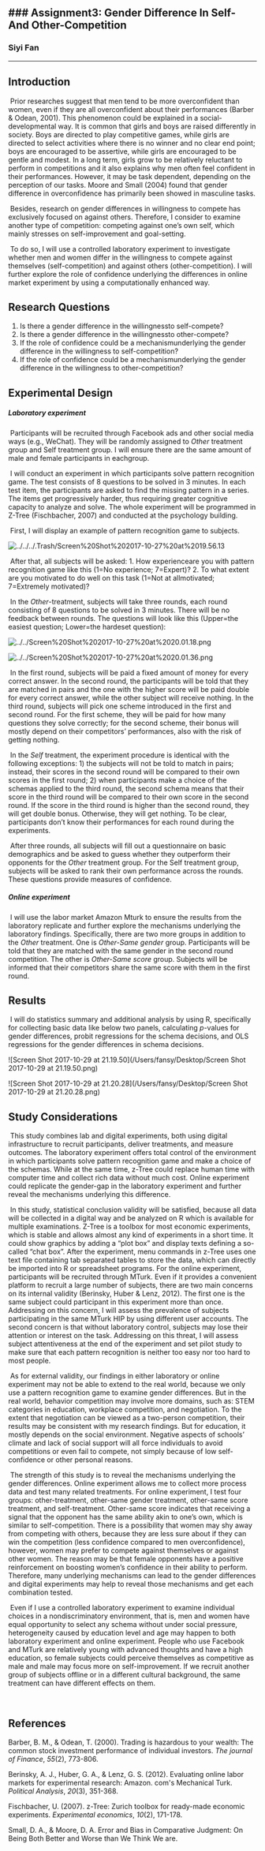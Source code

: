 ## ### Assignment3: Gender Difference In Self- And Other-Competition
### 
### Siyi Fan

** **



## **Introduction**

​      Prior researches suggest that men tend to be more overconfident than women, even if they are all overconfident about their performances (Barber & Odean, 2001). This phenomenon could be explained in a social-developmental way. It is common that girls and boys are raised differently in society. Boys are directed to play competitive games, while girls are directed to select activities where there is no winner and no clear end point; boys are encouraged to be assertive, while girls are encouraged to be gentle and modest. In a long term, girls grow to be relatively reluctant to perform in competitions and it also explains why men often feel confident in their performances. However, it may be task dependent, depending on the perception of our tasks. Moore and Small (2004) found that gender difference in overconfidence has primarily been showed in masculine tasks. 

​      Besides, research on gender differences in willingness to compete has exclusively focused on against others. Therefore, I consider to examine another type of competition: competing against one’s own self, which mainly stresses on self-improvement and goal-setting. 

​      To do so, I will use a controlled laboratory experiment to investigate whether men and women differ in the willingness to compete against themselves (self-competition) and against others (other-competition). I will further explore the role of confidence underlying the differences in online market experiment by using a computationally enhanced way. 



## **Research Questions**

1. Is there a gender difference in the willingnessto self-compete? 
2. Is there a gender difference in the willingnessto other-compete? 
3. If the role of confidence could be a mechanismunderlying the gender difference in the willingness to self-competition?
4. If the role of confidence could be a mechanismunderlying the gender difference in the willingness to other-competition?




## **Experimental Design**

##### ***Laboratory experiment***

​      Participants will be recruited through Facebook ads and other social media ways (e.g., WeChat). They will be randomly assigned to *Other* treatment group and Self treatment group. I will ensure there are the same amount of male and female participants in eachgroup. 

​      I will conduct an experiment in which participants solve pattern recognition game. The test consists of 8 questions to be solved in 3 minutes. In each test item, the participants are asked to find the missing pattern in a series. The items get progressively harder, thus requiring greater cognitive capacity to analyze and solve. The whole experiment will be programmed in Z-Tree (Fischbacher, 2007) and conducted at the psychology building. 

​      First, I will display an example of pattern recognition game to subjects.

![../../../.Trash/Screen%20Shot%202017-10-27%20at%2019.56.13](file://localhost/Users/fansy/Library/Group%20Containers/UBF8T346G9.Office/msoclip1/01/clip_image002.png)

​      After that, all subjects will be asked: 1. How experienceare you with pattern recognition game like this (1=No experience; 7=Expert)? 2. To what extent are you motivated to do well on this task (1=Not at allmotivated; 7=Extremely motivated)?

​      In the *Other*-treatment, subjects will take three rounds, each round consisting of 8 questions to be solved in 3 minutes. There will be no feedback between rounds. The questions will look like this (Upper=the easiest question; Lower=the hardeset question): 

![../../Screen%20Shot%202017-10-27%20at%2020.01.18.png](file://localhost/Users/fansy/Library/Group%20Containers/UBF8T346G9.Office/msoclip1/01/clip_image002.png)

![../../Screen%20Shot%202017-10-27%20at%2020.01.36.png](file://localhost/Users/fansy/Library/Group%20Containers/UBF8T346G9.Office/msoclip1/01/clip_image004.png)

​      In the first round, subjects will be paid a fixed amount of money for every correct answer. In the second round, the participants will be told that they are matched in pairs and the one with the higher score will be paid double for every correct answer, while the other subject will receive nothing. In the third round, subjects will pick one scheme introduced in the first and second round. For the first scheme, they will be paid for how many questions they solve correctly; for the second scheme, their bonus will mostly depend on their competitors’ performances, also with the risk of getting nothing. 

​      In the *Self* treatment, the experiment procedure is identical with the following exceptions: 1) the subjects will not be told to match in pairs; instead, their scores in the second round will be compared to their own scores in the first round; 2) when participants make a choice of the schemas applied to the third round, the second schema means that their score in the third round will be compared to their own score in the second round.  If the score in the third round is higher than the second round, they will get double bonus. Otherwise, they will get nothing. To be clear, participants don’t know their performances for each round during the experiments. 

​      After three rounds, all subjects will fill out a questionnaire on basic demographics and be asked to guess whether they outperform their opponents for the *Other* treatment group. For the Self treatment group, subjects will be asked to rank their own performance across the rounds. These questions provide measures of confidence.  

##### ***Online experiment***

​      I will use the labor market Amazon Mturk to ensure the results from the laboratory replicate and further explore the mechanisms underlying the laboratory findings. Specifically, there are two more groups in addition to the *Other* treatment. One is *Other-Same gender* group. Participants will be told that they are matched with the same gender in the second round competition. The other is *Other-Same score* group. Subjects will be informed that their competitors share the same score with them in the first round. 



## **Results**

​      I will do statistics summary and additional analysis by using R, specifically for collecting basic data like below two panels, calculating *p*-values for gender differences, probit regressions for the schema decisions, and OLS regressions for the gender differences in schema decisions. 

![Screen Shot 2017-10-29 at 21.19.50](/Users/fansy/Desktop/Screen Shot 2017-10-29 at 21.19.50.png)

 ![Screen Shot 2017-10-29 at 21.20.28](/Users/fansy/Desktop/Screen Shot 2017-10-29 at 21.20.28.png)



## **Study Considerations**

​      This study combines lab and digital experiments, both using digital infrastructure to recruit participants, deliver treatments, and measure outcomes. The laboratory experiment offers total control of the environment in which participants solve pattern recognition game and make a choice of the schemas. While at the same time, z-Tree could replace human time with computer time and collect rich data without much cost. Online experiment could replicate the gender-gap in the laboratory experiment and further reveal the mechanisms underlying this difference. 

​      In this study, statistical conclusion validity will be satisfied, because all data will be collected in a digital way and be analyzed on R which is available for multiple examinations. Z-Tree is a toolbox for most economic experiments, which is stable and allows almost any kind of experiments in a short time. It could show graphics by adding a “plot box” and display texts defining a so-called “chat box”. After the experiment, menu commands in z-Tree uses one text file containing tab separated tables to store the data, which can directly be imported into R or spreadsheet programs. For the online experiment, participants will be recruited through MTurk. Even if it provides a convenient platform to recruit a large number of subjects, there are two main concerns on its internal validity (Berinsky, Huber & Lenz, 2012). The first one is the same subject could participant in this experiment more than once. Addressing on this concern, I will assess the prevalence of subjects participating in the same MTurk HIP by using different user accounts. The second concern is that without laboratory control, subjects may lose their attention or interest on the task. Addressing on this threat, I will assess subject attentiveness at the end of the experiment and set pilot study to make sure that each pattern recognition is neither too easy nor too hard to most people. 

​      As for external validity, our findings in either laboratory or online experiment may not be able to extend to the real world, because we only use a pattern recognition game to examine gender differences. But in the real world, behavior competition may involve more domains, such as: STEM categories in education, workplace competition, and negotiation. To the extent that negotiation can be viewed as a two-person competition, their results may be consistent with my research findings. But for education, it mostly depends on the social environment. Negative aspects of schools’ climate and lack of social support will all force individuals to avoid competitions or even fail to compete, not simply because of low self-confidence or other personal reasons. 

​      The strength of this study is to reveal the mechanisms underlying the gender differences. Online experiment allows me to collect more process data and test many related treatments. For online experiment, I test four groups: other-treatment, other-same gender treatment, other-same score treatment, and self-treatment. Other-same score indicates that receiving a signal that the opponent has the same ability akin to one’s own, which is similar to self-competition. There is a possibility that women may shy away from competing with others, because they are less sure about if they can win the competition (less confidence compared to men overconfidence), however, women may prefer to compete against themselves or against other women. The reason may be that female opponents have a positive reinforcement on boosting women’s confidence in their ability to perform. Therefore, many underlying mechanisms can lead to the gender differences and digital experiments may help to reveal those mechanisms and get each combination tested. 

​      Even if I use a controlled laboratory experiment to examine individual choices in a nondiscriminatory environment, that is, men and women have equal opportunity to select any schema without under social pressure, heterogeneity caused by education level and age may happen to both laboratory experiment and online experiment. People who use Facebook and MTurk are relatively young with advanced thoughts and have a high education, so female subjects could perceive themselves as competitive as male and male may focus more on self-improvement. If we recruit another group of subjects offline or in a different cultural background, the same treatment can have different effects on them. 

​      

##  References

Barber, B. M., & Odean, T. (2000). Trading is hazardous to your wealth: The common stock investment    performance of individual investors. *The journal of Finance*, *55*(2), 773-806.

Berinsky, A. J., Huber, G. A., & Lenz, G. S. (2012). Evaluating online labor markets for experimental research: Amazon. com's Mechanical Turk. *Political Analysis*, *20*(3), 351-368.

Fischbacher, U. (2007). z-Tree: Zurich toolbox for ready-made economic experiments. *Experimental economics*, *10*(2), 171-178. 

Small, D. A., & Moore, D. A. Error and Bias in Comparative Judgment: On Being Both Better and Worse than We Think We are.


